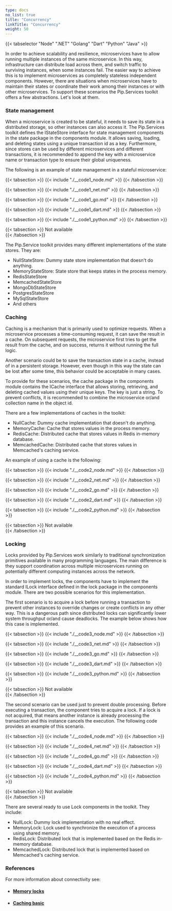 ```yaml
---
type: docs
no_list: true
title: "Concurrency"
linkTitle: "Concurrency"
weight: 50
---
```


{{< tabselector "Node" ".NET" "Golang" "Dart" "Python" "Java" >}}

In order to achieve scalability and resilience, microservices have to allow running multiple instances of the same microservice. In this way, infrastructure can distribute load across them, and switch traffic to surviving instances, when some instances fail. The easier way to achieve this is to implement microservices as completely stateless independent components. However, there are situations when microservices have to maintain their states or coordinate their work among their instances or with other microservices. To support these scenarios the Pip.Services toolkit offers a few abstractions. Let's look at them.

### State management

When a microservice is created to be stateful, it needs to save its state in a distributed storage, so other instances can also access it. The Pip.Services toolkit defines the IStateStore interface for state management components in the state package in the components module. It allows saving, loading, and deleting states using a unique transaction id as a key. Furthermore, since stores can be used by different microservices and different transactions, it is recommended to append the key with a microservice name or transaction type to ensure their global uniqueness.

The following is an example of state management in a stateful microservice:

{{< tabsection >}}
  {{< include "./__code1_node.md" >}} 
{{< /tabsection >}}

{{< tabsection >}}
  {{< include "./__code1_net.md" >}} 
{{< /tabsection >}}

{{< tabsection >}}
  {{< include "./__code1_go.md" >}} 
{{< /tabsection >}}

{{< tabsection >}}
  {{< include "./__code1_dart.md" >}} 
{{< /tabsection >}}

{{< tabsection >}}
  {{< include "./__code1_python.md" >}} 
{{< /tabsection >}}

{{< tabsection >}}
  Not available  
{{< /tabsection >}}

The Pip.Service toolkit provides many different implementations of the state stores. They are:

- NullStateStore: Dummy state store implementation that doesn't do anything.
- MemoryStateStore: State store that keeps states in the process memory.
- RedisStateStore
- MemcachedStateStore
- MongoDbStateStore
- PostgresStateStore
- MySqlStateStore
- And others

### Caching

Caching is a mechanism that is primarily used to optimize requests. When a microservice processes a time-consuming request, it can save the result in a cache. On subsequent requests, the microservice first tries to get the result from the cache, and on success, returns it without running the full logic.

Another scenario could be to save the transaction state in a cache, instead of in a persistent storage. However, even though in this way the state can be lost after some time, this behavior could be acceptable in many cases.

To provide for these scenarios, the cache package in the components module contains the ICache interface that allows storing, retrieving, and deleting cached values using their unique keys. The key is just a string. To prevent conflicts, it is recommended to combine the microservice or/and collection name in the object id.

There are a few implementations of caches in the toolkit:

- NullCache: Dummy cache implementation that doesn't do anything.
- MemoryCache: Cache that stores values in the process memory. 
- RedisCache: Distributed cache that stores values in Redis in-memory database.
- MemcachedCache: Distributed cache that stores values in Memcached's caching service. 


An example of using a cache is the following:


{{< tabsection >}}
  {{< include "./__code2_node.md" >}} 
{{< /tabsection >}}

{{< tabsection >}}
  {{< include "./__code2_net.md" >}} 
{{< /tabsection >}}

{{< tabsection >}}
  {{< include "./__code2_go.md" >}} 
{{< /tabsection >}}

{{< tabsection >}}
  {{< include "./__code2_dart.md" >}} 
{{< /tabsection >}}

{{< tabsection >}}
  {{< include "./__code2_python.md" >}} 
{{< /tabsection >}}

{{< tabsection >}}
  Not available  
{{< /tabsection >}}

### Locking

Locks provided by Pip.Services work similarly to traditional synchronization primitives available in many programming languages. The main difference is they support coordination across multiple microservices running on potentially different computing instances across the network. 

In order to implement locks, the components have to implement the standard ILock interface defined in the lock package in the components module. There are two possible scenarios for this implementation.

The first scenario is to acquire a lock before running a transaction to prevent other instances to override changes or create conflicts in any other way. This is a dangerous path since distributed locks can significantly lower system throughput or/and cause deadlocks. The example below shows how this case is implemented.

{{< tabsection >}}
  {{< include "./__code3_node.md" >}} 
{{< /tabsection >}}

{{< tabsection >}}
  {{< include "./__code3_net.md" >}} 
{{< /tabsection >}}

{{< tabsection >}}
  {{< include "./__code3_go.md" >}} 
{{< /tabsection >}}

{{< tabsection >}}
  {{< include "./__code3_dart.md" >}} 
{{< /tabsection >}}

{{< tabsection >}}
  {{< include "./__code3_python.md" >}} 
{{< /tabsection >}}

{{< tabsection >}}
  Not available  
{{< /tabsection >}}

The second scenario can be used just to prevent double processing. Before executing a transaction, the component tries to acquire a lock. If a lock is not acquired, that means another instance is already processing the transaction and this instance cancels the execution. The following code provides an example of this scenario.

{{< tabsection >}}
  {{< include "./__code4_node.md" >}} 
{{< /tabsection >}}

{{< tabsection >}}
  {{< include "./__code4_net.md" >}} 
{{< /tabsection >}}

{{< tabsection >}}
  {{< include "./__code4_go.md" >}} 
{{< /tabsection >}}

{{< tabsection >}}
  {{< include "./__code4_dart.md" >}} 
{{< /tabsection >}}

{{< tabsection >}}
  {{< include "./__code4_python.md" >}} 
{{< /tabsection >}}

{{< tabsection >}}
  Not available  
{{< /tabsection >}}

There are several ready to use Lock components in the toolkit. They include:

- NullLock: Dummy lock implementation with no real effect.
- MemoryLock: Lock used to synchronize the execution of a process using shared memory.
- RedisLock: Distributed lock that is implemented based on the Redis in-memory database. 
- MemcachedLock: Distributed lock that is implemented based on Memcached's caching service. 

### References
For more information about connectivity see:
- #### [Memory locks](../../locks/memory_locks/)
- #### [Сaching basic](../../caching/caching_basic/)

